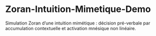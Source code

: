 # Zoran-Intuition-Mimetique-Demo
Simulation Zoran d’une intuition mimétique : décision pré-verbale par accumulation contextuelle et activation mnésique non linéaire.
